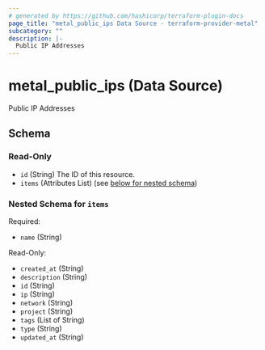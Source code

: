 ```yaml
---
# generated by https://github.com/hashicorp/terraform-plugin-docs
page_title: "metal_public_ips Data Source - terraform-provider-metal"
subcategory: ""
description: |-
  Public IP Addresses
---
```


# metal_public_ips (Data Source)

Public IP Addresses



<!-- schema generated by tfplugindocs -->
## Schema

### Read-Only

- `id` (String) The ID of this resource.
- `items` (Attributes List) (see [below for nested schema](#nestedatt--items))

<a id="nestedatt--items"></a>
### Nested Schema for `items`

Required:

- `name` (String)

Read-Only:

- `created_at` (String)
- `description` (String)
- `id` (String)
- `ip` (String)
- `network` (String)
- `project` (String)
- `tags` (List of String)
- `type` (String)
- `updated_at` (String)

